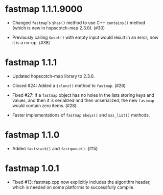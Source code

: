fastmap 1.1.1.9000
=============

* Changed `fastmap`'s `$has()` method to use C++ `contains()` method (which is new in hopscotch-map 2.3.0). (#30)

* Previously calling `$mset()` with empty input would result in an error; now it is a no-op. (#38)

fastmap 1.1.1
=============

* Updated hopscotch-map library to 2.3.0.

* Closed #24: Added a `$clone()` method to `fastmap`. (#26)

* Fixed #27: If a `fastmap` object has no holes in the lists storing keys and values, and then it is serialized and then unserialized, the new `fastmap` would contain zero items. (#28)

* Faster implementations of `fastmap` `$keys()` and `$as_list()` methods.


fastmap 1.1.0
=============

* Added `faststack()` and `fastqueue()`. (#15)


fastmap 1.0.1
=============

* Fixed #13: fastmap.cpp now explicitly includes the algorithm header, which is needed on some platforms to successfully compile.
